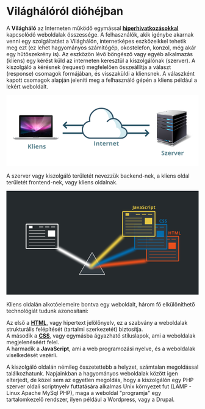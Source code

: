 # Világhálóról dióhéjban

A **Világháló** az Interneten működő egymással [**hiperhivatkozásokkal**](../html/bevezetes-a-html-be.md#hiperhivatkozasok) kapcsolódó weboldalak összessége. A felhasználók, akik igénybe akarnak venni egy szolgáltatást a Világhálón, internetképes eszközeikkel tehetik meg ezt \(ez lehet hagyományos számítógép, okostelefon, konzol, még akár egy hűtőszekrény is\). Az eszközön lévő böngésző vagy egyéb alkalmazás \(kliens\) egy kérést küld az interneten keresztül a kiszolgálónak \(szerver\). A kiszolgáló a kérésnek \(request\) megfelelően összeállítja a választ \(response\) csomagok formájában, és visszaküldi a kliensnek. A válaszként kapott csomagok alapján jeleníti meg a felhasználó gépén a kliens például a lekért weboldalt.

![](../.gitbook/assets/net.png)

A szerver vagy kiszolgáló területét nevezzük backend-nek, a kliens oldal területét frontend-nek, vagy kliens oldalnak.

![](../.gitbook/assets/3for1.png)

Kliens oldalán alkotóelemeire bontva egy weboldalt, három fő elkülöníthető technológiát tudunk azonosítani:

Az első a [**HTML**](../html/bevezetes-a-html-be.md), vagy hipertext jelölőnyelv, ez a szabvány a weboldalak strukturális felépítését \(tartalmi szerkezetét\) biztosítja.  
A második a [**CSS**](../css/mi-a-css.md), vagy egymásba ágyazható stíluslapok, ami a weboldalak megjelenéséért felel.  
A harmadik a **JavaScript**, ami a web programozási nyelve, és a weboldalak viselkedését vezérli.

A kiszolgáló oldalán némileg összetettebb a helyzet, számtalan megoldással találkozhatunk. Napjainkban  a hagyományos weboldalak között igen elterjedt, de közel sem az egyetlen megoldás, hogy a kiszolgálón egy PHP szerver oldali scriptnyelv futtatására alkalmas Unix környezet fut \(LAMP - Linux Apache MySql PHP\), maga a weboldal "programja" egy tartalomkezelő rendszer, ilyen például a Wordpress, vagy a Drupal.

